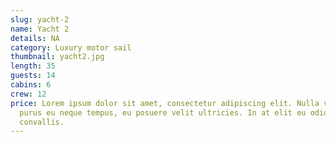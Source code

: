 ```yaml
---
slug: yacht-2
name: Yacht 2
details: NA
category: Luxury motor sail
thumbnail: yacht2.jpg
length: 35
guests: 14
cabins: 6
crew: 12
price: Lorem ipsum dolor sit amet, consectetur adipiscing elit. Nulla vestibulum
  purus eu neque tempus, eu posuere velit ultricies. In at elit eu odio lacinia
  convallis.
---
```

